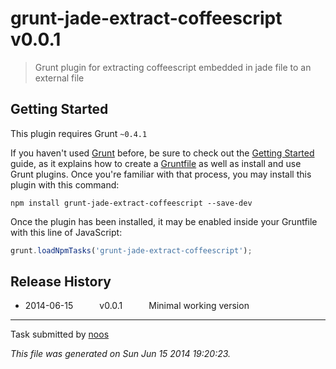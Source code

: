 # grunt-jade-extract-coffeescript v0.0.1

> Grunt plugin for extracting coffeescript embedded in jade file to an external file



## Getting Started
This plugin requires Grunt `~0.4.1`

If you haven't used [Grunt](http://gruntjs.com/) before, be sure to check out the [Getting Started](http://gruntjs.com/getting-started) guide, as it explains how to create a [Gruntfile](http://gruntjs.com/sample-gruntfile) as well as install and use Grunt plugins. Once you're familiar with that process, you may install this plugin with this command:

```shell
npm install grunt-jade-extract-coffeescript --save-dev
```

Once the plugin has been installed, it may be enabled inside your Gruntfile with this line of JavaScript:

```js
grunt.loadNpmTasks('grunt-jade-extract-coffeescript');
```




## Release History

 * 2014-06-15   v0.0.1   Minimal working version

---

Task submitted by [noos](http://noos.com)

*This file was generated on Sun Jun 15 2014 19:20:23.*
